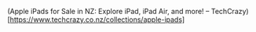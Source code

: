 (Apple iPads for Sale in NZ: Explore iPad, iPad Air, and more! – TechCrazy)[https://www.techcrazy.co.nz/collections/apple-ipads]

